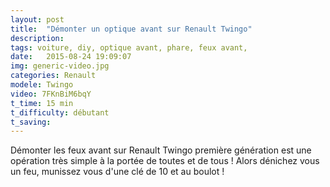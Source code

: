 ```yaml
---
layout: post
title:  "Démonter un optique avant sur Renault Twingo"
description: 
tags: voiture, diy, optique avant, phare, feux avant,
date:   2015-08-24 19:09:07
img: generic-video.jpg
categories: Renault
modele: Twingo
video: 7FKnBiM6bqY
t_time: 15 min
t_difficulty: débutant
t_saving: 
---
```

Démonter les feux avant sur Renault Twingo première génération est une opération très simple à la portée de toutes et de tous ! Alors dénichez vous un feu, munissez vous d'une clé de 10 et au boulot !